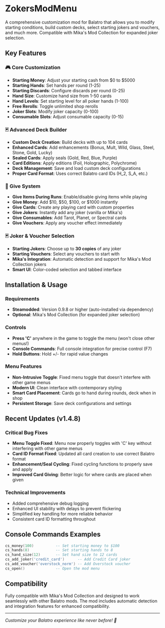 # ZokersModMenu

A comprehensive customization mod for Balatro that allows you to modify starting conditions, build custom decks, select starting jokers and vouchers, and much more. Compatible with Mika's Mod Collection for expanded joker selection.

## Key Features

### 🎮 Core Customization
- **Starting Money**: Adjust your starting cash from $0 to $5000
- **Starting Hands**: Set hands per round (1-25)
- **Starting Discards**: Configure discards per round (0-25)
- **Hand Size**: Customize hand size from 1-50 cards
- **Hand Levels**: Set starting level for all poker hands (1-100)
- **Free Rerolls**: Toggle unlimited shop rerolls
- **Joker Slots**: Modify joker capacity (0-100)
- **Consumable Slots**: Adjust consumable capacity (0-15)

### 🃏 Advanced Deck Builder
- **Custom Deck Creation**: Build decks with up to 104 cards
- **Enhanced Cards**: Add enhancements (Bonus, Mult, Wild, Glass, Steel, Stone, Gold, Lucky)
- **Sealed Cards**: Apply seals (Gold, Red, Blue, Purple)
- **Card Editions**: Apply editions (Foil, Holographic, Polychrome)
- **Deck Management**: Save and load custom deck configurations
- **Proper Card Format**: Uses correct Balatro card IDs (H_2, S_A, etc.)

### 🎯 Give System
- **Give Items During Runs**: Enable/disable giving items while playing
- **Give Money**: Add $10, $50, $100, or $1000 instantly
- **Give Cards**: Create any playing card with custom properties
- **Give Jokers**: Instantly add any joker (vanilla or Mika's)
- **Give Consumables**: Add Tarot, Planet, or Spectral cards
- **Give Vouchers**: Apply any voucher effect immediately

### 🃏 Joker & Voucher Selection
- **Starting Jokers**: Choose up to **30 copies** of any joker
- **Starting Vouchers**: Select any vouchers to start with
- **Mika's Integration**: Automatic detection and support for Mika's Mod Collection jokers
- **Smart UI**: Color-coded selection and tabbed interface

## Installation & Usage

### Requirements
- **Steamodded**: Version 0.9.8 or higher (auto-installed via dependency)
- **Optional**: Mika's Mod Collection (for expanded joker selection)

### Controls
- **Press 'C'** anywhere in the game to toggle the menu (won't close other menus!)
- **Console Commands**: Full console integration for precise control (F7)
- **Hold Buttons**: Hold +/- for rapid value changes

### Menu Features
- **Non-Intrusive Toggle**: Fixed menu toggle that doesn't interfere with other game menus
- **Modern UI**: Clean interface with contemporary styling
- **Smart Card Placement**: Cards go to hand during rounds, deck when in shop
- **Persistent Storage**: Save deck configurations and settings

## Recent Updates (v1.4.8)

### Critical Bug Fixes
- **Menu Toggle Fixed**: Menu now properly toggles with 'C' key without interfering with other game menus
- **Card ID Format Fixed**: Updated all card creation to use correct Balatro format
- **Enhancement/Seal Cycling**: Fixed cycling functions to properly save and apply
- **Improved Card Giving**: Better logic for where cards are placed when given

### Technical Improvements
- Added comprehensive debug logging
- Enhanced UI stability with delays to prevent flickering
- Simplified key handling for more reliable behavior
- Consistent card ID formatting throughout

## Console Commands Examples

```lua
cs_money(100)          -- Set starting money to $100
cs_hands(8)            -- Set starting hands to 8
cs_hand_size(12)       -- Set hand size to 12 cards
cs_add_joker('credit_card')      -- Add Credit Card joker
cs_add_voucher('overstock_norm') -- Add Overstock voucher
cs_open()              -- Open the mod menu
```

## Compatibility

Fully compatible with Mika's Mod Collection and designed to work seamlessly with other Balatro mods. The mod includes automatic detection and integration features for enhanced compatibility.

---

*Customize your Balatro experience like never before! 🎲*